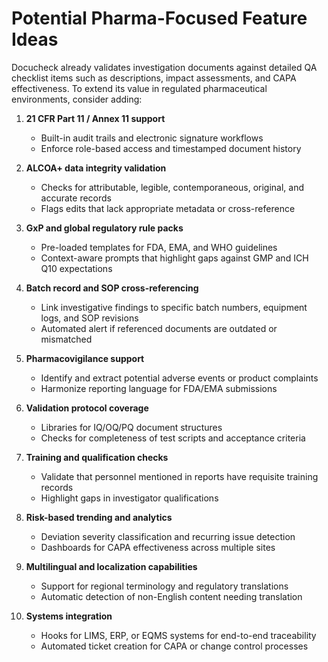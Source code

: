 # Potential Pharma-Focused Feature Ideas

Docucheck already validates investigation documents against detailed QA checklist items such as descriptions, impact assessments, and CAPA effectiveness. To extend its value in regulated pharmaceutical environments, consider adding:

1. **21 CFR Part 11 / Annex 11 support**
   - Built-in audit trails and electronic signature workflows
   - Enforce role-based access and timestamped document history

2. **ALCOA+ data integrity validation**
   - Checks for attributable, legible, contemporaneous, original, and accurate records
   - Flags edits that lack appropriate metadata or cross-reference

3. **GxP and global regulatory rule packs**
   - Pre-loaded templates for FDA, EMA, and WHO guidelines
   - Context-aware prompts that highlight gaps against GMP and ICH Q10 expectations

4. **Batch record and SOP cross-referencing**
   - Link investigative findings to specific batch numbers, equipment logs, and SOP revisions
   - Automated alert if referenced documents are outdated or mismatched

5. **Pharmacovigilance support**
   - Identify and extract potential adverse events or product complaints
   - Harmonize reporting language for FDA/EMA submissions

6. **Validation protocol coverage**
   - Libraries for IQ/OQ/PQ document structures
   - Checks for completeness of test scripts and acceptance criteria

7. **Training and qualification checks**
   - Validate that personnel mentioned in reports have requisite training records
   - Highlight gaps in investigator qualifications

8. **Risk-based trending and analytics**
   - Deviation severity classification and recurring issue detection
   - Dashboards for CAPA effectiveness across multiple sites

9. **Multilingual and localization capabilities**
   - Support for regional terminology and regulatory translations
   - Automatic detection of non-English content needing translation

10. **Systems integration**
    - Hooks for LIMS, ERP, or EQMS systems for end-to-end traceability
    - Automated ticket creation for CAPA or change control processes

